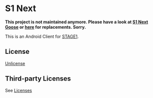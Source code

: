 # S1 Next

**This project is not maintained anymore. Please have a look at [S1 Next Goose](https://github.com/ykrank/S1-Next) or [here](http://bbs.saraba1st.com/2b/forum.php?mod=viewthread&tid=1220112) for replacements. Sorry.**

This is an Android Client for [STAGE1](http://bbs.saraba1st.com/2b/forum.php).

## License

[Unlicense](UNLICENSE)

## Third-party Licenses

See [Licenses](app/src/main/assets/text/license)
